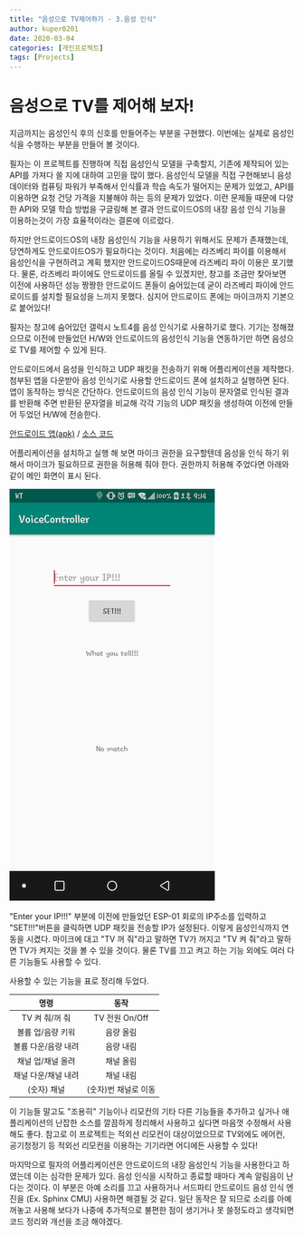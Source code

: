 ```yaml
---
title: "음성으로 TV제어하기 - 3.음성 인식"
author: kuper0201
date: 2020-03-04
categories: [개인프로젝트]
tags: [Projects]
---
```


# 음성으로 TV를 제어해 보자!

지금까지는 음성인식 후의 신호를 만들어주는 부분을 구현했다. 이번에는 실제로 음성인식을 수행하는 부분을 만들어 볼 것이다.

필자는 이 프로젝트를 진행하며 직접 음성인식 모델을 구축할지, 기존에 제작되어 있는 API를 가져다 쓸 지에 대하여 고민을 많이 했다. 음성인식 모델을 직접 구현해보니 음성데이터와 컴퓨팅 파워가 부족해서 인식률과 학습 속도가 떨어지는 문제가 있었고, API를 이용하면 요청 건당 가격을 지불해야 하는 등의 문제가 있었다. 이런 문제들 때문에 다양한 API와 모델 학습 방법을 구글링해 본 결과 안드로이드OS의 내장 음성 인식 기능을 이용하는것이 가장 효율적이라는 결론에 이르렀다.

하지만 안드로이드OS의 내장 음성인식 기능을 사용하기 위해서도 문제가 존재했는데, 당연하게도 안드로이드OS가 필요하다는 것이다. 처음에는 라즈베리 파이를 이용해서 음성인식을 구현하려고 계획 했지만 안드로이드OS때문에 라즈베리 파이 이용은 포기했다. 물론, 라즈베리 파이에도 안드로이드를 올릴 수 있겠지만, 창고를 조금만 찾아보면 이전에 사용하던 성능 짱짱한 안드로이드 폰들이 숨어있는데 굳이 라즈베리 파이에 안드로이드를 설치할 필요성을 느끼지 못했다. 심지어 안드로이드 폰에는 마이크까지 기본으로 붙어있다!

필자는 창고에 숨어있던 갤럭시 노트4를 음성 인식기로 사용하기로 했다. 기기는 정해졌으므로 이전에 만들었던 H/W와 안드로이드의 음성인식 기능을 연동하기만 하면 음성으로 TV를 제어할 수 있게 된다.

안드로이드에서 음성을 인식하고 UDP 패킷을 전송하기 위해 어플리케이션을 제작했다. 첨부된 앱을 다운받아 음성 인식기로 사용할 안드로이드 폰에 설치하고 실행하면 된다. 앱이 동작하는 방식은 간단하다. 안드로이드의 음성 인식 기능이 문자열로 인식된 결과를 반환해 주면 반환된 문자열을 비교해 각각 기능의 UDP 패킷을 생성하여 이전에 만들어 두었던 H/W에 전송한다.

[안드로이드 앱(apk)](/assets/files/irremote3/VoiceController.apk) / [소스 코드](https://github.com/kuper0201/TV_VoiceController_AndroidApp)

어플리케이션을 설치하고 실행 해 보면 마이크 권한을 요구할텐데 음성을 인식 하기 위해서 마이크가 필요하므로 권한을 허용해 줘야 한다. 권한까지 허용해 주었다면 아래와 같이 메인 화면이 표시 된다.

![앱 실행](/assets/images/irremote3/20200320_voiceController_main.png)

"Enter your IP!!!" 부분에 이전에 만들었던 ESP-01 회로의 IP주소를 입력하고 "SET!!!"버튼을 클릭하면 UDP 패킷을 전송할 IP가 설정된다. 이렇게 음성인식까지 연동을 시켰다. 마이크에 대고 "TV 꺼 줘"라고 말하면 TV가 꺼지고 "TV 켜 줘"라고 말하면 TV가 켜지는 것을 볼 수 있을 것이다. 물론 TV를 끄고 켜고 하는 기능 외에도 여러 다른 기능들도 사용할 수 있다.

사용할 수 있는 기능을 표로 정리해 두었다.

|명령|동작|
|:--:|:--:|
|TV 켜 줘/꺼 줘|TV 전원 On/Off|
|볼륨 업/음량 키워|음량 올림|
|볼륨 다운/음량 내려|음량 내림|
|채널 업/채널 올려|채널 올림|
|채널 다운/채널 내려|채널 내림|
|(숫자) 채널|(숫자)번 채널로 이동|


이 기능들 말고도 "조용히" 기능이나 리모컨의 기타 다른 기능들을 추가하고 싶거나 애플리케이션의 난잡한 소스를 깔끔하게 정리해서 사용하고 싶다면 마음껏 수정해서 사용해도 좋다. 참고로 이 프로젝트는 적외선 리모컨이 대상이었으므로 TV외에도 에어컨, 공기청정기 등 적외선 리모컨을 이용하는 기기라면 어디에든 사용할 수 있다!

마지막으로 필자의 어플리케이션은 안드로이드의 내장 음성인식 기능을 사용한다고 하였는데 이는 심각한 문제가 있다. 음성 인식을 시작하고 종료할 때마다 계속 알림음이 난다는 것이다. 이 부분은 아예 소리를 끄고 사용하거나 서드파티 안드로이드 음성 인식 엔진을 (Ex. Sphinx CMU) 사용하면 해결될 것 같다. 일단 동작은 잘 되므로 소리를 아예 꺼놓고 사용해 보다가 나중에 추가적으로 불편한 점이 생기거나 못 쓸정도라고 생각되면 코드 정리와 개선을 조금 해야겠다.
